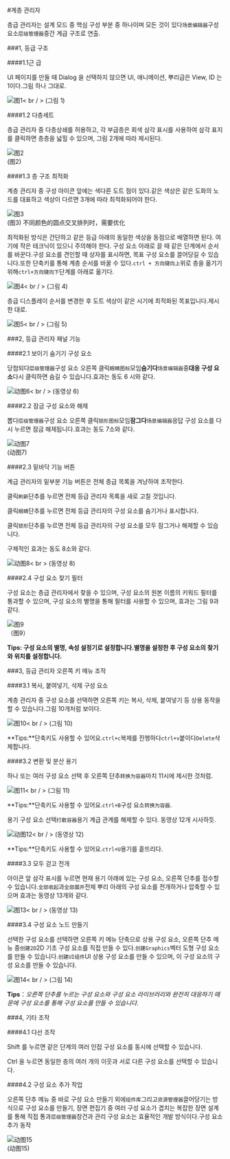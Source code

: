 #계층 관리자

층급 관리자는 설계 모드 중 핵심 구성 부분 중 하나이며 모든 것이 있다`场景编辑器`구성 요소`层级管理器`중간 계급 구조로 연출.



###1, 등급 구조

####1.1근 급

UI 페이지를 만들 때 Dialog 을 선택하지 않으면 UI, 애니메이션, 뿌리급은 View, ID 는 1이다.그림 하나 그대로.

![图1](img/1.png)< br / > (그림 1)

####1.2 다층세트

층급 관리자 중 다층상쇄를 허용하고, 각 부급층은 회색 삼각 표시를 사용하여 삼각 표지를 클릭하면 층층을 넓힐 수 있으며, 그림 2개에 따라 제시된다.

![图2](img/2.png)<br />(图2)



####1.3 층 구조 최적화

계층 관리자 중 구성 아이콘 앞에는 색다른 도트 점이 있다.같은 색상은 같은 도화의 노드를 대표하고 색상이 다르면 3개에 따라 최적화되어야 한다.

![图3](img/3.png) <br />(图3) 不同颜色的圆点交叉排列时，需要优化


최적화된 방식은 간단하고 같은 등급 아래의 동일한 색상을 동점으로 배열하면 된다. 여기에 작은 테크닉이 있으니 주의해야 한다. 구성 요소 아래로 끌 때 같은 단계에서 순서를 바꾼다.구성 요소를 견인할 때 상자를 표시하면, 목표 구성 요소를 끌어당길 수 있습니다.또한 단축키를 통해 계층 순서를 바꿀 수 있다.`ctrl + 方向键向上`위로 층을 옮기기 위해`ctrl+方向键向下`단계를 아래로 옮기다.

![图4](img/4.png)< br / > (그림 4)

층급 디스플레이 순서를 변경한 후 도트 색상이 같은 시기에 최적화된 목표입니다.제시한 대로.

![图5](img/5.png)< br / > (그림 5)



###2, 등급 관리자 패널 기능

####2.1 보이기 숨기기 구성 요소

당첨되다`层级管理器`구성 요소 오른쪽 클릭`眼睛图标`모임**숨기다**`场景编辑器`중**대응 구성 요소**다시 클릭하면 숨길 수 있습니다.효과는 동도 6 시와 같다.

![动图6](img/6.gif)< br / > (동영상 6)

####2.2 잠금 구성 요소와 해제

뽑다`层级管理器`구성 요소 오른쪽 클릭`锁形图标`모임**잠그다**`场景编辑器`응답 구성 요소를 다시 누르면 잠금 해제됩니다.효과는 동도 7소와 같다.

![动图7](img/7.gif) <br />(动图7)







####2.3 밑바닥 기능 버튼

계급 관리자의 밑부분 기능 버튼은 전체 층급 목록을 겨냥하여 조작한다.

클릭`刷新`단추를 누르면 전체 등급 관리자 목록을 새로 고칠 것입니다.

클릭`眼睛`단추를 누르면 전체 등급 관리자의 구성 요소를 숨기거나 표시합니다.

클릭`锁形`단추를 누르면 전체 등급 관리자의 구성 요소를 모두 잠그거나 해제할 수 있습니다.

구체적인 효과는 동도 8소와 같다.

![动图8](img/8.gif)< br > (동영상 8)



####2.4 구성 요소 찾기 필터

구성 요소는 층급 관리자에서 찾을 수 있으며, 구성 요소의 원본 이름의 키워드 필터를 통과할 수 있으며, 구성 요소의 별명을 통해 필터를 사용할 수 있으며, 효과는 그림 9과 같다.

![图9](img/9.png) <br /> （图9）


**Tips: 구성 요소의 별명, 속성 설정기로 설정합니다.별명을 설정한 후 구성 요소의 찾기와 위치를 설정합니다.**



###3, 등급 관리자 오른쪽 키 메뉴 조작

####3.1 복사, 붙여넣기, 삭제 구성 요소

계층 관리자 중 구성 요소를 선택하면 오른쪽 키는 복사, 삭제, 붙여넣기 등 상용 동작을 할 수 있습니다.그림 10개처럼 보이다.

![图10](img/10.png)< br / > (그림 10)

**Tips:**단축키도 사용할 수 있어요.`ctrl+c`복제를 진행하다`ctrl+v`붙이다`Delete`삭제합니다.

####3.2 변환 및 분산 용기

하나 또는 여러 구성 요소 선택 후 오른쪽 단추`转换为容器`마치 11시에 제시한 것처럼.

![图11](img/11.png)< br / > (그림 11)

**Tips:**단축키도 사용할 수 있어요.`ctrl+B`구성 요소`转换为容器`.

용기 구성 요소 선택`打散容器`용기 계급 관계를 해제할 수 있다. 동영상 12개 시사하듯.

![动图12](img/12.gif)< br / > (동영상 12)

**Tips:**단축키도 사용할 수 있어요.`ctrl+U`용기를 흩뜨리다.

####3.3 모두 걷고 전개

아이콘 앞 삼각 표시를 누르면 현재 용기 아래에 있는 구성 요소, 오른쪽 단추를 접수할 수 있습니다.`全部收起`과`全部展开`전체 뿌리 아래의 구성 요소를 전개하거나 압축할 수 있으며 효과는 동영상 13개와 같다.

![图13](img/13.gif)< br / > (동영상 13)

####3.4 구성 요소 노드 만들기

선택한 구성 요소를 선택하면 오른쪽 키 메뉴 단축으로 상용 구성 요소, 오른쪽 단추 메뉴 중`创建2D`2D 기초 구성 요소를 직접 만들 수 있다.`创建Graphics`벡터 도형 구성 요소를 만들 수 있습니다.`创建UI组件`UI 상용 구성 요소를 만들 수 있으며, 이 구성 요소의 구성 요소를 만들 수 있습니다.

![图14](img/14.png)< br / > (그림 14)

**Tips**：*오른쪽 단추를 누르는 구성 요소와 구성 요소 라이브러리와 완전히 대응하기 때문에 구성 요소를 통해 구성 요소를 만들 수 있습니다.*



###4, 기타 조작

####4.1 다선 조작

Shift 를 누르면 같은 단계의 여러 인접 구성 요소를 동시에 선택할 수 있습니다.

Ctrl 을 누르면 동일한 층의 여러 개의 이웃과 서로 다른 구성 요소를 선택할 수 있습니다.

####4.2 구성 요소 추가 작업

오른쪽 단추 메뉴 중 바로 구성 요소 만들기 외에`组件库`그리고`资源管理器`끌어당기는 방식으로 구성 요소를 만들기, 장면 편집기 중 여러 구성 요소가 겹치는 복잡한 장면 설계를 통해 직접 통과`层级管理器`창건과 관리 구성 요소는 효율적인 개발 방식이다.구성 요소 추가 동작

![动图15](img/15.gif) <br /> (动图15)







